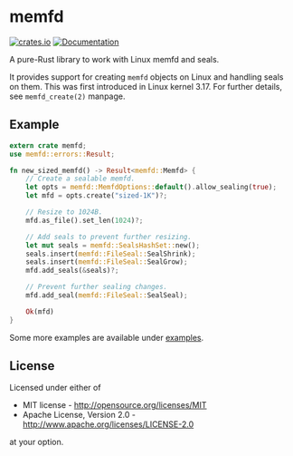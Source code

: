 # memfd

[![crates.io](https://img.shields.io/crates/v/memfd.svg)](https://crates.io/crates/memfd)
[![Documentation](https://docs.rs/memfd/badge.svg)](https://docs.rs/memfd)

A pure-Rust library to work with Linux memfd and seals.

It provides support for creating `memfd` objects on Linux
and handling seals on them. This was first introduced in
Linux kernel 3.17.
For further details, see `memfd_create(2)` manpage.

## Example

```rust
extern crate memfd;
use memfd::errors::Result;

fn new_sized_memfd() -> Result<memfd::Memfd> {
    // Create a sealable memfd.
    let opts = memfd::MemfdOptions::default().allow_sealing(true);
    let mfd = opts.create("sized-1K")?;

    // Resize to 1024B.
    mfd.as_file().set_len(1024)?;

    // Add seals to prevent further resizing.
    let mut seals = memfd::SealsHashSet::new();
    seals.insert(memfd::FileSeal::SealShrink);
    seals.insert(memfd::FileSeal::SealGrow);
    mfd.add_seals(&seals)?;

    // Prevent further sealing changes.
    mfd.add_seal(memfd::FileSeal::SealSeal);

    Ok(mfd)
}
```

Some more examples are available under [examples](examples).

## License

Licensed under either of

 * MIT license - <http://opensource.org/licenses/MIT>
 * Apache License, Version 2.0 - <http://www.apache.org/licenses/LICENSE-2.0>

at your option.
